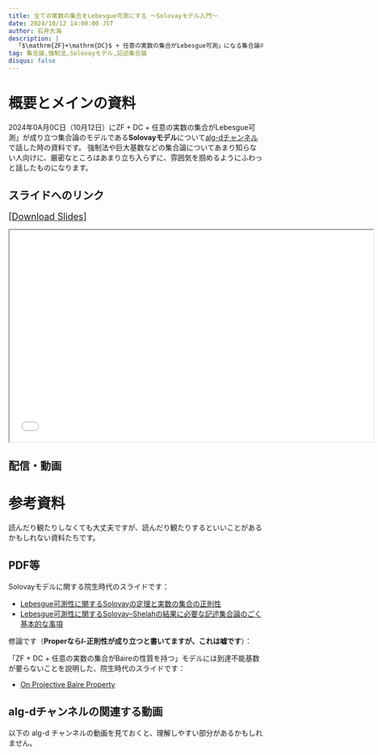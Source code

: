 ```yaml
---
title: 全ての実数の集合をLebesgue可測にする 〜Solovayモデル入門〜
date: 2024/10/12 14:00:00 JST
author: 石井大海
description: |
  「$\mathrm{ZF}+\mathrm{DC}$ + 任意の実数の集合がLebesgue可測」になる集合論のモデル**Solovayモデル**について[alg-dチャンネル](https://www.youtube.com/@alg-dx)で喋った時の資料です。
tag: 集合論,強制法,Solovayモデル,記述集合論
disqus: false
---
```


# 概要とメインの資料

2024年0A月0C日（10月12日）に$\mathrm{ZF}+\mathrm{DC}$ + 任意の実数の集合がLebesgue可測」が成り立つ集合論のモデルである**Solovayモデル**について[alg-dチャンネル](https://www.youtube.com/@alg-dx)で話した時の資料です。
強制法や巨大基数などの集合論についてあまり知らない人向けに、厳密なところはあまり立ち入らずに、雰囲気を掴めるようにふわっと話したものになります。

## スライドへのリンク

<span style="font-size: large">[[Download Slides](./solovay-model-algd.pdf)]</span>

<div class="embed w-100 my-4 justify-content-center row py-0">
<div class="embed-responsive embed-responsive-16by9 col-md-10 col-12 align-self-center">
<iframe title="pdfjs-default-viewer"
  src="./solovay-model-algd.pdf"
  width="720px"
  height="420px">
</iframe>
</div>
</div>

## 配信・動画

[](youtube:EHWPpIB8FCQ)

# 参考資料

読んだり観たりしなくても大丈夫ですが、読んだり観たりするといいことがあるかもしれない資料たちです。

## PDF等

Solovayモデルに関する院生時代のスライドです：

- [Lebesgue可測性に関するSolovayの定理と実数の集合の正則性](./2015-solovay-regular.pdf)
- [Lebesgue可測性に関するSolovay–Shelahの結果に必要な記述集合論のごく基本的な事項](./2014-solvay-shelah-descriptive.pdf)

修論です（**Properなら$I$-正則性が成り立つと書いてますが、これは嘘です**）：

[](https://konn-san.com/math/regularity-and-inaccessible.html)

「ZF + DC + 任意の実数の集合がBaireの性質を持つ」モデルには到達不能基数が要らないことを説明した、院生時代のスライドです：

- [On Projective Baire Property](./2016-shelah-sweet-forcing.pdf)

## alg-dチャンネルの関連する動画

以下の alg-d チャンネルの動画を見ておくと、理解しやすい部分があるかもしれません。

[](youtube:KJlZxdrhK-0)
[](youtube:toukvpjnAtU)
[](youtube:z7jXyjFnjfU)
